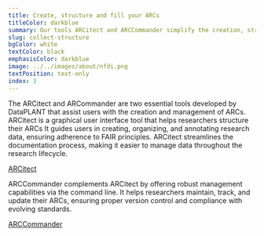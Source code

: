 ```yaml
---
title: Create, structure and fill your ARCs
titleColor: darkblue
summary: Our tools ARCitect and ARCCommander simplify the creation, structuring and maintenance of ARCs.
slug: collect-structure
bgColor: white
textColor: black
emphasisColor: darkblue
image: ../../images/about/nfdi.png
textPosition: text-only
index: 3
---
```


The ARCitect and ARCommander are two essential tools developed by DataPLANT that assist users with the creation and management of ARCs.
ARCitect is a graphical user interface tool that helps researchers structure their ARCs It guides users in creating, organizing, and annotating research data, ensuring adherence to FAIR principles. 
ARCitect streamlines the documentation process, making it easier to manage data throughout the research lifecycle.

[ARCitect](https://nfdi4plants.org/nfdi4plants.knowledgebase/docs/ARCitect-Manual/index.html)

ARCCommander complements ARCitect by offering robust management capabilities via the command line. 
It helps researchers maintain, track, and update their ARCs, ensuring proper version control and compliance with evolving standards. 

[ARCCommander](https://nfdi4plants.org/nfdi4plants.knowledgebase/docs/ArcCommanderManual/index.html)